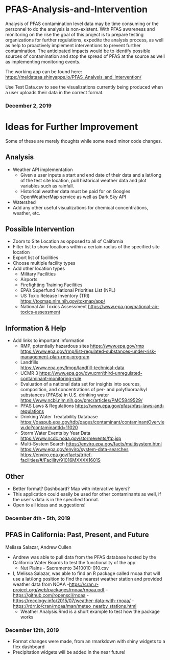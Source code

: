 # PFAS-Analysis-and-Intervention

Analysis of PFAS contamination level data may be time consuming or the personnel to do the analysis is non-existent. With PFAS awareness and monitoring on the rise the goal of this project is to prepare testing organizations for further regulations, expedite the analysis process, as well as help to proactively implement interventions to prevent further contamination. The anticipated impacts would be to identify possible sources of contamination and stop the spread of PFAS at the source as well as implementing monitoring events.

The working app can be found here: https://meldataaa.shinyapps.io/PFAS_Analysis_and_Intervention/

Use Test Data.csv to see the visualizations currently being produced when a user uploads their data in the correct format.

### December 2, 2019

# Ideas for Further Improvement
Some of these are merely thoughts while some need minor code changes.

## Analysis
- Weather API implementation
  -	Given a user inputs a start and end date of their data and a lat/long of the test site location, pull historical weather data and plot variables such as rainfall.
  -	Historical weather data must be paid for on Googles OpenWeatherMap service as well as Dark Sky API
- Watershed
-	Add any other useful visualizations for chemical concentrations, weather, etc. 

## Possible Intervention
-	Zoom to Site Location as opposed to all of California
-	Filter list to show locations within a certain radius of the specified site location
-	Export list of facilities
-	Choose multiple facility types
- Add other location types
  -	Military Facilities
  -	Airports
  -	Firefighting Training Facilities
  -	EPA’s Superfund National Priorities List (NPL)
  -	US Toxic Release Inventory (TRI)
      https://toxmap.nlm.nih.gov/toxmap/app/
  - National Air Toxics Assessment
      https://www.epa.gov/national-air-toxics-assessment
      
## Information & Help
- Add links to important information
  -	RMP, potentially hazardous sites
      https://www.epa.gov/rmp
      https://www.epa.gov/rmp/list-regulated-substances-under-risk-management-plan-rmp-program
  - Landfills	
      https://www.epa.gov/lmop/landfill-technical-data
  - UCMR 3
      https://www.epa.gov/dwucmr/third-unregulated-contaminant-monitoring-rule
  - Evaluation of a national data set for insights into sources, composition, and concentrations of per- and polyfluoroalkyl substances    (PFASs) in U.S. drinking water
      https://www.ncbi.nlm.nih.gov/pmc/articles/PMC5849529/
  - PFAS Laws & Regulations
      https://www.epa.gov/pfas/pfas-laws-and-regulations
  - Drinking Water Treatability Database
      https://oaspub.epa.gov/tdb/pages/contaminant/contaminantOverview.do?contaminantId=11020
  - Storm Water Events by Year Data
      https://www.ncdc.noaa.gov/stormevents/ftp.jsp
  - Multi-System Search
      https://enviro.epa.gov/facts/multisystem.html
      https://www.epa.gov/enviro/system-data-searches
      https://enviro.epa.gov/facts/tri/ef-facilities/#/Facility/91016MXXXX1601S
## Other
- Better format? Dashboard? Map with interactive layers?
- This application could easily be used for other contaminants as well, if the user's data is in the specified format.
- Open to all ideas and suggestions! 

### December 4th - 5th, 2019
## PFAS in California: Past, Present, and Future
Melissa Salazar, Andrew Cullen
- Andrew was able to pull data from the PFAS database hosted by the California Water Boards to test the functionality of the app
    - Nut Plains - Sacramento 3410010-010.csv
- I, Melissa Salazar, was able to find an R package called rnoaa that will use a lat/long position to find the nearest weather station and provided weather data from NOAA
    -https://cran.r-project.org/web/packages/rnoaa/rnoaa.pdf
    -https://github.com/ropensci/rnoaa
    -https://recology.info/2015/07/weather-data-with-rnoaa/
    -https://rdrr.io/cran/rnoaa/man/meteo_nearby_stations.html
    - Weather Analysis.Rmd is a short example to test how the package works

### December 12th, 2019
- Format changes were made, from an rmarkdown with shiny widgets to a flex dashboard
- Precipitation widgets will be added in the near future!
